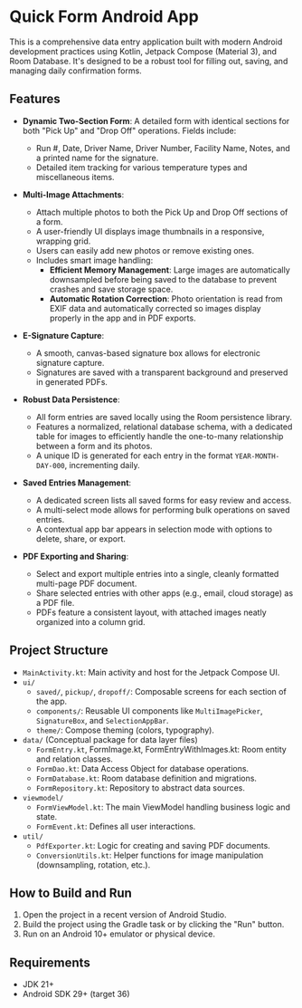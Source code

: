 # Quick Form Android App

This is a comprehensive data entry application built with modern Android development practices using Kotlin, Jetpack Compose (Material 3), and Room Database. It's designed to be a robust tool for filling out, saving, and managing daily confirmation forms.

## Features

-   **Dynamic Two-Section Form**: A detailed form with identical sections for both "Pick Up" and "Drop Off" operations. Fields include:
    -   Run #, Date, Driver Name, Driver Number, Facility Name, Notes, and a printed name for the signature.
    -   Detailed item tracking for various temperature types and miscellaneous items.

-   **Multi-Image Attachments**:
    -   Attach multiple photos to both the Pick Up and Drop Off sections of a form.
    -   A user-friendly UI displays image thumbnails in a responsive, wrapping grid.
    -   Users can easily add new photos or remove existing ones.
    -   Includes smart image handling:
        -   **Efficient Memory Management**: Large images are automatically downsampled before being saved to the database to prevent crashes and save storage space.
        -   **Automatic Rotation Correction**: Photo orientation is read from EXIF data and automatically corrected so images display properly in the app and in PDF exports.

-   **E-Signature Capture**:
    -   A smooth, canvas-based signature box allows for electronic signature capture.
    -   Signatures are saved with a transparent background and preserved in generated PDFs.

-   **Robust Data Persistence**:
    -   All form entries are saved locally using the Room persistence library.
    -   Features a normalized, relational database schema, with a dedicated table for images to efficiently handle the one-to-many relationship between a form and its photos.
    -   A unique ID is generated for each entry in the format `YEAR-MONTH-DAY-000`, incrementing daily.

-   **Saved Entries Management**:
    -   A dedicated screen lists all saved forms for easy review and access.
    -   A multi-select mode allows for performing bulk operations on saved entries.
    -   A contextual app bar appears in selection mode with options to delete, share, or export.

-   **PDF Exporting and Sharing**:
    -   Select and export multiple entries into a single, cleanly formatted multi-page PDF document.
    -   Share selected entries with other apps (e.g., email, cloud storage) as a PDF file.
    -   PDFs feature a consistent layout, with attached images neatly organized into a column grid.

## Project Structure
-   `MainActivity.kt`: Main activity and host for the Jetpack Compose UI.
-   `ui/`
    -   `saved/`, `pickup/`, `dropoff/`: Composable screens for each section of the app.
    -   `components/`: Reusable UI components like `MultiImagePicker`, `SignatureBox`, and `SelectionAppBar`.
    -   `theme/`: Compose theming (colors, typography).
-   `data/` (Conceptual package for data layer files)
    -   `FormEntry.kt`, FormImage.kt, FormEntryWithImages.kt: Room entity and relation classes.
    -   `FormDao.kt`: Data Access Object for database operations.
    -   `FormDatabase.kt`: Room database definition and migrations.
    -   `FormRepository.kt`: Repository to abstract data sources.
-   `viewmodel/`
    -   `FormViewModel.kt`: The main ViewModel handling business logic and state.
    -   `FormEvent.kt`: Defines all user interactions.
-   `util/`
    -   `PdfExporter.kt`: Logic for creating and saving PDF documents.
    -   `ConversionUtils.kt`: Helper functions for image manipulation (downsampling, rotation, etc.).

## How to Build and Run
1.  Open the project in a recent version of Android Studio.
2.  Build the project using the Gradle task or by clicking the "Run" button.
3.  Run on an Android 10+ emulator or physical device.

## Requirements
-   JDK 21+
-   Android SDK 29+ (target 36)